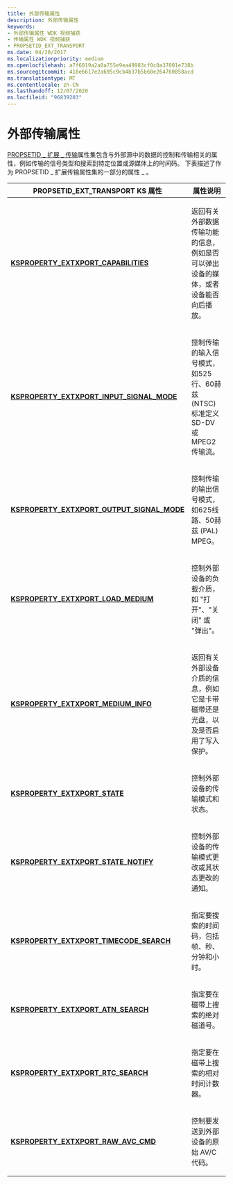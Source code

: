 ```yaml
---
title: 外部传输属性
description: 外部传输属性
keywords:
- 外部传输属性 WDK 视频捕获
- 传输属性 WDK 视频捕获
- PROPSETID_EXT_TRANSPORT
ms.date: 04/20/2017
ms.localizationpriority: medium
ms.openlocfilehash: a7f6019a2a0a755e9ea49983cf0c0a37001e738b
ms.sourcegitcommit: 418e6617e2a695c9cb4b37b5b60e264760858acd
ms.translationtype: MT
ms.contentlocale: zh-CN
ms.lasthandoff: 12/07/2020
ms.locfileid: "96839203"
---
```

# <a name="external-transport-properties"></a>外部传输属性


[PROPSETID \_ 扩展 \_ 传输](./propsetid-ext-transport.md)属性集包含与外部源中的数据的控制和传输相关的属性，例如传输的信号类型和搜索到特定位置或源媒体上的时间码。 下表描述了作为 PROPSETID \_ 扩展传输属性集的一部分的属性 \_ 。

<table>
<colgroup>
<col width="50%" />
<col width="50%" />
</colgroup>
<thead>
<tr class="header">
<th>PROPSETID_EXT_TRANSPORT KS 属性</th>
<th>属性说明</th>
</tr>
</thead>
<tbody>
<tr class="odd">
<td><p><a href="/windows-hardware/drivers/stream/ksproperty-extxport-capabilities" data-raw-source="[&lt;strong&gt;KSPROPERTY_EXTXPORT_CAPABILITIES&lt;/strong&gt;](./ksproperty-extxport-capabilities.md)"><strong>KSPROPERTY_EXTXPORT_CAPABILITIES</strong></a></p></td>
<td><p>返回有关外部数据传输功能的信息，例如是否可以弹出设备的媒体，或者设备能否向后播放。</p></td>
</tr>
<tr class="even">
<td><p><a href="/windows-hardware/drivers/stream/ksproperty-extxport-input-signal-mode" data-raw-source="[&lt;strong&gt;KSPROPERTY_EXTXPORT_INPUT_SIGNAL_MODE&lt;/strong&gt;](./ksproperty-extxport-input-signal-mode.md)"><strong>KSPROPERTY_EXTXPORT_INPUT_SIGNAL_MODE</strong></a></p></td>
<td><p>控制传输的输入信号模式，如525行、60赫兹 (NTSC) 标准定义 SD-DV 或 MPEG2 传输流。</p></td>
</tr>
<tr class="odd">
<td><p><a href="/windows-hardware/drivers/stream/ksproperty-extxport-output-signal-mode" data-raw-source="[&lt;strong&gt;KSPROPERTY_EXTXPORT_OUTPUT_SIGNAL_MODE&lt;/strong&gt;](./ksproperty-extxport-output-signal-mode.md)"><strong>KSPROPERTY_EXTXPORT_OUTPUT_SIGNAL_MODE</strong></a></p></td>
<td><p>控制传输的输出信号模式，如625线路、50赫兹 (PAL) MPEG。</p></td>
</tr>
<tr class="even">
<td><p><a href="/windows-hardware/drivers/stream/ksproperty-extxport-load-medium" data-raw-source="[&lt;strong&gt;KSPROPERTY_EXTXPORT_LOAD_MEDIUM&lt;/strong&gt;](./ksproperty-extxport-load-medium.md)"><strong>KSPROPERTY_EXTXPORT_LOAD_MEDIUM</strong></a></p></td>
<td><p>控制外部设备的负载介质，如 "打开"、"关闭" 或 "弹出"。</p></td>
</tr>
<tr class="odd">
<td><p><a href="/windows-hardware/drivers/stream/ksproperty-extxport-medium-info" data-raw-source="[&lt;strong&gt;KSPROPERTY_EXTXPORT_MEDIUM_INFO&lt;/strong&gt;](./ksproperty-extxport-medium-info.md)"><strong>KSPROPERTY_EXTXPORT_MEDIUM_INFO</strong></a></p></td>
<td><p>返回有关外部设备介质的信息，例如它是卡带磁带还是光盘，以及是否启用了写入保护。</p></td>
</tr>
<tr class="even">
<td><p><a href="/windows-hardware/drivers/stream/ksproperty-extxport-state" data-raw-source="[&lt;strong&gt;KSPROPERTY_EXTXPORT_STATE&lt;/strong&gt;](./ksproperty-extxport-state.md)"><strong>KSPROPERTY_EXTXPORT_STATE</strong></a></p></td>
<td><p>控制外部设备的传输模式和状态。</p></td>
</tr>
<tr class="odd">
<td><p><a href="/windows-hardware/drivers/stream/ksproperty-extxport-state-notify" data-raw-source="[&lt;strong&gt;KSPROPERTY_EXTXPORT_STATE_NOTIFY&lt;/strong&gt;](./ksproperty-extxport-state-notify.md)"><strong>KSPROPERTY_EXTXPORT_STATE_NOTIFY</strong></a></p></td>
<td><p>控制外部设备的传输模式更改或其状态更改的通知。</p></td>
</tr>
<tr class="even">
<td><p><a href="/windows-hardware/drivers/stream/ksproperty-extxport-timecode-search" data-raw-source="[&lt;strong&gt;KSPROPERTY_EXTXPORT_TIMECODE_SEARCH&lt;/strong&gt;](./ksproperty-extxport-timecode-search.md)"><strong>KSPROPERTY_EXTXPORT_TIMECODE_SEARCH</strong></a></p></td>
<td><p>指定要搜索的时间码，包括帧、秒、分钟和小时。</p></td>
</tr>
<tr class="odd">
<td><p><a href="/windows-hardware/drivers/stream/ksproperty-extxport-atn-search" data-raw-source="[&lt;strong&gt;KSPROPERTY_EXTXPORT_ATN_SEARCH&lt;/strong&gt;](./ksproperty-extxport-atn-search.md)"><strong>KSPROPERTY_EXTXPORT_ATN_SEARCH</strong></a></p></td>
<td><p>指定要在磁带上搜索的绝对磁道号。</p></td>
</tr>
<tr class="even">
<td><p><a href="/windows-hardware/drivers/stream/ksproperty-extxport-rtc-search" data-raw-source="[&lt;strong&gt;KSPROPERTY_EXTXPORT_RTC_SEARCH&lt;/strong&gt;](./ksproperty-extxport-rtc-search.md)"><strong>KSPROPERTY_EXTXPORT_RTC_SEARCH</strong></a></p></td>
<td><p>指定要在磁带上搜索的相对时间计数器。</p></td>
</tr>
<tr class="odd">
<td><p><a href="/windows-hardware/drivers/stream/ksproperty-raw-avc-cmd" data-raw-source="[&lt;strong&gt;KSPROPERTY_EXTXPORT_RAW_AVC_CMD&lt;/strong&gt;](./ksproperty-raw-avc-cmd.md)"><strong>KSPROPERTY_EXTXPORT_RAW_AVC_CMD</strong></a></p></td>
<td><p>控制要发送到外部设备的原始 AV/C 代码。</p></td>
</tr>
</tbody>
</table>

 

